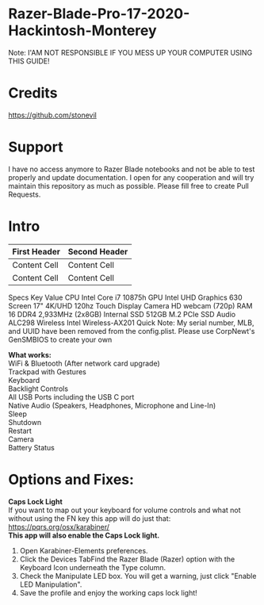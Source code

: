 # Razer-Blade-Pro-17-2020-Hackintosh-Monterey
Note: I'AM NOT RESPONSIBLE IF YOU MESS UP YOUR COMPUTER USING THIS GUIDE!

# Credits
https://github.com/stonevil

# Support
I have no access anymore to Razer Blade notebooks and not be able to test properly and update documentation. I open for any cooperation and will try maintain this repository as much as possible. Please fill free to create Pull Requests.

# Intro

| First Header  | Second Header |
| ------------- | ------------- |
| Content Cell  | Content Cell  |
| Content Cell  | Content Cell  |
Specs
Key	Value
CPU	Intel Core i7 10875h
GPU	Intel UHD Graphics 630
Screen	17" 4K/UHD 120hz Touch Display
Camera	HD webcam (720p)
RAM	16 DDR4 2,933MHz (2x8GB)
Internal SSD	512GB M.2 PCIe SSD
Audio	ALC298
Wireless	Intel Wireless-AX201
Quick Note: My serial number, MLB, and UUID have been removed from the config.plist. Please use CorpNewt's GenSMBIOS to create your own

**What works:**  
WiFi & Bluetooth (After network card upgrade)  
Trackpad with Gestures  
Keyboard  
Backlight Controls  
All USB Ports including the USB C port  
Native Audio (Speakers, Headphones, Microphone and Line-In)  
Sleep  
Shutdown  
Restart  
Camera  
Battery Status  



# Options and Fixes:
**Caps Lock Light**  
If you want to map out your keyboard for volume controls and what not without using the FN key this app will do just that: https://pqrs.org/osx/karabiner/  
  **This app will also enable the Caps Lock light.**  
1. Open Karabiner-Elements preferences.
2. Click the Devices TabFind the Razer Blade (Razer) option with the Keyboard Icon underneath the Type column.
3. Check the Manipulate LED box. You will get a warning, just click "Enable LED Manipulation".
4. Save the profile and enjoy the working caps lock light!
